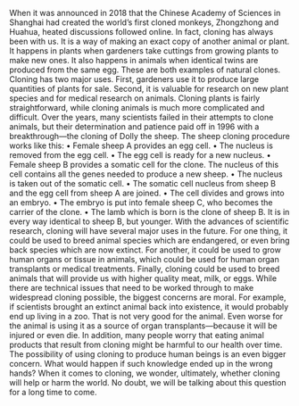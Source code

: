 When it was announced in 2018 that the Chinese Academy of Sciences in Shanghai had created the world’s first cloned monkeys, Zhongzhong and Huahua, heated discussions followed online. In fact, cloning has always been with us. It is a way of making an exact copy of another animal or plant. It happens in plants when gardeners take cuttings from growing plants to make new ones. It also happens in animals when identical twins are produced from the same egg. These are both examples of natural clones.
Cloning has two major uses. First, gardeners use it to produce large quantities of plants for sale. Second, it is valuable for research on new plant species and for medical research on animals. Cloning plants is fairly straightforward, while cloning animals is much more complicated and difficult. Over the years, many scientists failed in their attempts to clone animals, but their determination and patience paid off in 1996 with a breakthrough—the cloning of Dolly the sheep.
The sheep cloning procedure works like this: • Female sheep A provides an egg cell.
• The nucleus is removed from the egg cell.
• The egg cell is ready for a new nucleus.
• Female sheep B provides a somatic cell for the clone. The nucleus of this cell contains all the genes needed to produce a new sheep.
• The nucleus is taken out of the somatic cell.
• The somatic cell nucleus from sheep B and the egg cell from sheep A are joined.
• The cell divides and grows into an embryo.
• The embryo is put into female sheep C, who becomes the carrier of the clone.
• The lamb which is born is the clone of sheep B. It is in every way identical to sheep B, but younger.
With the advances of scientific research, cloning will have several major uses in the future. For one thing, it could be used to breed animal species which are endangered, or even bring back species which are now extinct. For another, it could be used to grow human organs or tissue in animals, which could be used for human organ transplants or medical treatments. Finally, cloning could be used to breed animals that will provide us with higher quality meat, milk, or eggs.
While there are technical issues that need to be worked through to make widespread cloning possible, the biggest concerns are moral. For example, if scientists brought an extinct animal back into existence, it would probably end up living in a zoo. That is not very good for the animal. Even worse for the animal is using it as a source of organ transplants—because it will be injured or even die. In addition, many people worry that eating animal products that result from cloning might be harmful to our health over time. The possibility of using cloning to produce human beings is an even bigger concern. What would happen if such knowledge ended up in the wrong hands?
When it comes to cloning, we wonder, ultimately, whether cloning will help or harm the world. No doubt, we will be talking about this question for a long time to come.